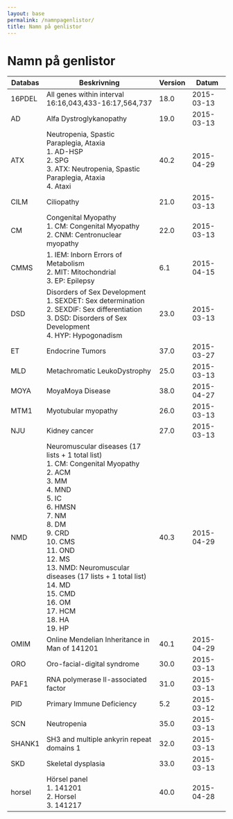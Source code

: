 ```yaml
---
layout: base
permalink: /namnpagenlistor/
title: Namn på genlistor
---
```


# Namn på genlistor

|Databas|Beskrivning|Version|Datum|
|---|---|---|---|
|16PDEL|All genes within interval 16:16,043,433-16:17,564,737|18.0|2015-03-13|
|AD|Alfa Dystroglykanopathy|19.0|2015-03-13|
|ATX|Neutropenia, Spastic Paraplegia, Ataxia<br />1. AD-HSP<br />2. SPG<br />3. ATX: Neutropenia, Spastic Paraplegia, Ataxia<br />4. Ataxi<br />|40.2|2015-04-29|
|CILM|Ciliopathy|21.0|2015-03-13|
|CM|Congenital Myopathy<br />1. CM: Congenital Myopathy<br />2. CNM: Centronuclear myopathy<br />|22.0|2015-03-13|
|CMMS|1. IEM: Inborn Errors of Metabolism<br />2. MIT: Mitochondrial<br />3. EP: Epilepsy<br />|6.1|2015-04-15|
|DSD|Disorders of Sex Development<br />1. SEXDET: Sex determination<br />2. SEXDIF: Sex differentiation<br />3. DSD: Disorders of Sex Development<br />4. HYP: Hypogonadism<br />|23.0|2015-03-13|
|ET|Endocrine Tumors|37.0|2015-03-27|
|MLD|Metachromatic LeukoDystrophy|25.0|2015-03-13|
|MOYA|MoyaMoya Disease|38.0|2015-04-27|
|MTM1|Myotubular myopathy|26.0|2015-03-13|
|NJU|Kidney cancer|27.0|2015-03-13|
|NMD|Neuromuscular diseases (17 lists + 1 total list)<br />1. CM: Congenital Myopathy<br />2. ACM<br />3. MM<br />4. MND<br />5. IC<br />6. HMSN<br />7. NM<br />8. DM<br />9. CRD<br />10. CMS<br />11. OND<br />12. MS<br />13. NMD: Neuromuscular diseases (17 lists + 1 total list)<br />14. MD<br />15. CMD<br />16. OM<br />17. HCM<br />18. HA<br />19. HP<br />|40.3|2015-04-29|
|OMIM|Online Mendelian Inheritance in Man of 141201|40.1|2015-04-29|
|ORO|Oro-facial-digital syndrome|30.0|2015-03-13|
|PAF1|RNA polymerase II-associated factor|31.0|2015-03-13|
|PID|Primary Immune Deficiency|5.2|2015-03-12|
|SCN|Neutropenia|35.0|2015-03-13|
|SHANK1|SH3 and multiple ankyrin repeat domains 1|32.0|2015-03-13|
|SKD|Skeletal dysplasia|33.0|2015-03-13|
|horsel|Hörsel panel<br />1. 141201<br />2. Horsel<br />3. 141217<br />|40.0|2015-04-28|
